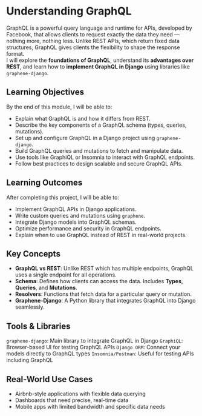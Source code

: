 # Understanding GraphQL

GraphQL is a powerful query language and runtime for APIs, developed by Facebook, that allows clients to request exactly the data they need — nothing more, nothing less. Unlike REST APIs, which return fixed data structures, GraphQL gives clients the flexibility to shape the response format.
<br />
I will explore the **foundations of GraphQL**, understand its **advantages over REST**, and learn how to **implement GraphQL in Django** using libraries like ```graphene-django```.

## Learning Objectives
By the end of this module, I will be able to:

- Explain what GraphQL is and how it differs from REST.
- Describe the key components of a GraphQL schema (types, queries, mutations).
- Set up and configure GraphQL in a Django project using ```graphene-django```.
- Build GraphQL queries and mutations to fetch and manipulate data.
- Use tools like GraphiQL or Insomnia to interact with GraphQL endpoints.
- Follow best practices to design scalable and secure GraphQL APIs.

## Learning Outcomes
After completing this project, I will be able to:

- Implement GraphQL APIs in Django applications.
- Write custom queries and mutations using ```graphene```.
- Integrate Django models into GraphQL schemas.
- Optimize performance and security in GraphQL endpoints.
- Explain when to use GraphQL instead of REST in real-world projects.

## Key Concepts
- **GraphQL vs REST**: Unlike REST which has multiple endpoints, GraphQL uses a single endpoint for all operations.
- **Schema**: Defines how clients can access the data. Includes **Types**, **Queries**, and **Mutations**.
- **Resolvers**: Functions that fetch data for a particular query or mutation.
- **Graphene-Django**: A Python library that integrates GraphQL into Django seamlessly.

## Tools & Libraries
```graphene-django```: Main library to integrate GraphQL in Django
```GraphiQL```: Browser-based UI for testing GraphQL APIs
```Django ORM```: Connect your models directly to GraphQL types
```Insomnia/Postman```: Useful for testing APIs including GraphQL

## Real-World Use Cases
- Airbnb-style applications with flexible data querying
- Dashboards that need precise, real-time data
- Mobile apps with limited bandwidth and specific data needs
